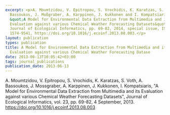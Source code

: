 ```yaml
---
excerpt: <p>A. Moumtzidou, V. Epitropou, S. Vrochidis, K. Karatzas, S. Voth, A.
  Bassoukos, J. Moßgraber, A. Karppinen, J. Kukkonen and I. Kompatsiaris,
  &quot;A Model for Environmental Data Extraction from Multimedia and its
  Evaluation against various Chemical Weather Forecasting Datasets&quot;,
  Journal of Ecological Informatics, pp. 69-82, 2014, special issue, ISSN
  1574-9541, https://doi.org/10.1016/j.ecoinf.2013.08.003.</p>
layout: publication
types: publication
title: A Model for Environmental Data Extraction from Multimedia and its
  Evaluation against various Chemical Weather Forecasting Datase
date: 2013-06-13T10:05:42+03:00
tags: journal_publications
publication_date: 2013-06-13
---
```

A. Moumtzidou, V. Epitropou, S. Vrochidis, K. Karatzas, S. Voth, A. Bassoukos, J. Mossgraber, A. Karppinen, J. Kukkonen, I. Kompatsiaris, "A Model for Environmental Data Extraction from Multimedia and its Evaluation against various Chemical Weather Forecasting Datasets", Journal of Ecological Informatics, vol. 23, pp. 69-82, 4 September, 2013. <https://doi.org/10.1016/j.ecoinf.2013.08.003>